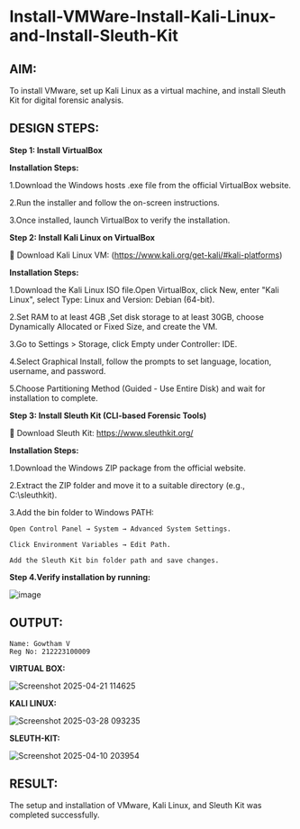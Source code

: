 # Install-VMWare-Install-Kali-Linux-and-Install-Sleuth-Kit
## AIM:

To install VMware, set up Kali Linux as a virtual machine, and install Sleuth Kit for digital forensic analysis.

## DESIGN STEPS:

**Step 1: Install VirtualBox**

**Installation Steps:**

1.Download the Windows hosts .exe file from the official VirtualBox website.

2.Run the installer and follow the on-screen instructions.

3.Once installed, launch VirtualBox to verify the installation.


**Step 2: Install Kali Linux on VirtualBox**

🔗 Download Kali Linux VM: (https://www.kali.org/get-kali/#kali-platforms)


**Installation Steps:**

1.Download the Kali Linux ISO file.Open VirtualBox, click New, enter "Kali Linux", select Type: Linux and Version: Debian 
(64-bit).

2.Set RAM to at least 4GB ,Set disk storage to at least 30GB, choose Dynamically Allocated or Fixed Size, and create the VM.

3.Go to Settings > Storage, click Empty under Controller: IDE.

4.Select Graphical Install, follow the prompts to set language, location, username, and password.

5.Choose Partitioning Method (Guided - Use Entire Disk) and wait for installation to complete.



**Step 3: Install Sleuth Kit (CLI-based Forensic Tools)**

🔗 Download Sleuth Kit: https://www.sleuthkit.org/


**Installation Steps:**

1.Download the Windows ZIP package from the official website.

2.Extract the ZIP folder and move it to a suitable directory (e.g., C:\sleuthkit).

3.Add the bin folder to Windows PATH:

    Open Control Panel → System → Advanced System Settings.
    
    Click Environment Variables → Edit Path.
    
    Add the Sleuth Kit bin folder path and save changes.
    
**Step 4.Verify installation by running:**

![image](https://github.com/user-attachments/assets/792b0c65-3121-4732-a4c4-d24655131ff5)



## OUTPUT:
```
Name: Gowtham V
Reg No: 212223100009
```
**VIRTUAL BOX:**

![Screenshot 2025-04-21 114625](https://github.com/user-attachments/assets/47600c8a-5b68-4ccf-bbe4-708785a2b568)



 
**KALI LINUX:**

![Screenshot 2025-03-28 093235](https://github.com/user-attachments/assets/e7ea8056-cc9c-47aa-a3d7-465780664ef5)



**SLEUTH-KIT:**


![Screenshot 2025-04-10 203954](https://github.com/user-attachments/assets/ad3b60f8-8ad6-4c6c-9cae-4de229dfaf84)


## RESULT:
The setup and installation of VMware, Kali Linux, and Sleuth Kit was completed successfully.
